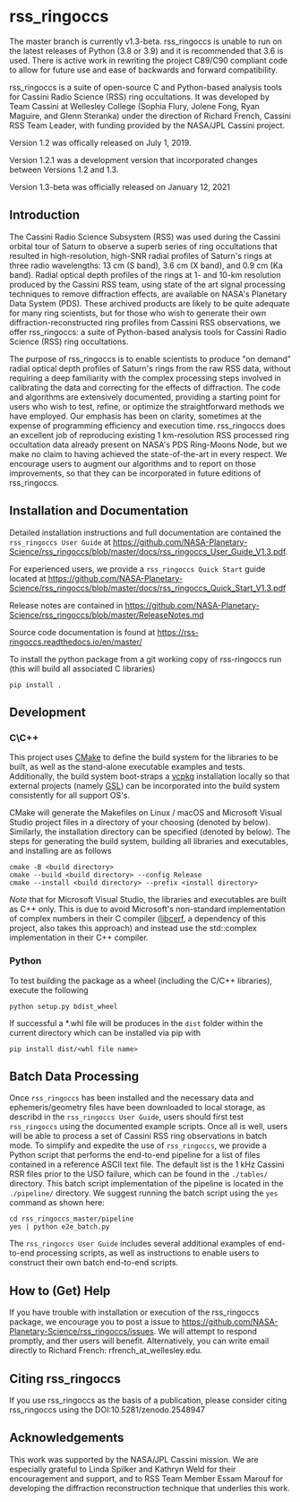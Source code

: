 # rss_ringoccs
The master branch is currently v1.3-beta. rss_ringoccs is unable to run on the
latest releases of Python (3.8 or 3.9) and it is recommended that 3.6 is used.
There is active work in rewriting the project C89/C90 compliant code to allow
for future use and ease of backwards and forward compatibility.

rss_ringoccs is a suite of open-source C and Python-based analysis tools for
Cassini Radio Science (RSS) ring occultations. It was developed by Team Cassini
at Wellesley College (Sophia Flury, Jolene Fong, Ryan Maguire, and Glenn
Steranka) under the direction of Richard French, Cassini RSS Team Leader, with
funding provided by the NASA/JPL Cassini project.

Version 1.2 was offically released on July 1, 2019.

Version 1.2.1 was a development version that incorporated changes between
Versions 1.2 and 1.3.

Version 1.3-beta was officially released on January 12, 2021

## Introduction
The Cassini Radio Science Subsystem (RSS) was used during the Cassini orbital
tour of Saturn to observe a superb series of ring occultations that resulted in
high-resolution, high-SNR radial profiles of Saturn's rings at three radio
wavelengths: 13 cm (S band), 3.6 cm (X band), and 0.9 cm (Ka band). Radial
optical depth profiles of the rings at 1- and 10-km resolution produced by the
Cassini RSS team, using state of the art signal processing techniques to remove
diffraction effects, are available on NASA's Planetary Data System (PDS). These
archived products are likely to be quite adequate for many ring scientists, but
for those who wish to generate their own diffraction-reconstructed ring profiles
from Cassini RSS observations, we offer rss_ringoccs: a suite of Python-based
analysis tools for Cassini Radio Science (RSS) ring occultations.

The purpose of rss_ringoccs is to enable scientists to produce "on demand"
radial optical depth profiles of Saturn's rings from the raw RSS data, without
requiring a deep familiarity with the complex processing steps involved in
calibrating the data and correcting for the effects of diffraction. The code
and algorithms are extensively documented, providing a starting point for users
who wish to test, refine, or optimize the straightforward methods we have
employed. Our emphasis has been on clarity, sometimes at the expense of
programming efficiency and execution time. rss_ringoccs does an excellent job
of reproducing existing 1 km-resolution RSS processed ring occultation data
already present on NASA's PDS Ring-Moons Node, but we make no claim to having
achieved the state-of-the-art in every respect. We encourage users to augment
our algorithms and to report on those improvements, so that they can be
incorporated in future editions of rss_ringoccs.

## Installation and Documentation
Detailed installation instructions and full documentation are contained the
`rss_ringoccs User Guide` at https://github.com/NASA-Planetary-Science/rss_ringoccs/blob/master/docs/rss_ringoccs_User_Guide_V1.3.pdf.

For experienced users, we provide a `rss_ringoccs Quick Start` guide located at
https://github.com/NASA-Planetary-Science/rss_ringoccs/blob/master/docs/rss_ringoccs_Quick_Start_V1.3.pdf

Release notes are contained in
https://github.com/NASA-Planetary-Science/rss_ringoccs/blob/master/ReleaseNotes.md

Source code documentation is found at
https://rss-ringoccs.readthedocs.io/en/master/

To install the python package from a git working copy of rss-ringoccs run (this will build all associated C libraries)
```
pip install .
```

## Development
### C\C++
This project uses [CMake](https://cmake.org/) to define the build system for the libraries to be built, as well as
the stand-alone executable examples and tests. Additionally, the build system boot-straps a [vcpkg](https://vcpkg.io/en/index.html)
installation locally so that external projects (namely [GSL](https://www.gnu.org/software/gsl/)) can be incorporated
into the build system consistently for all support OS's.

CMake will generate the Makefiles on Linux / macOS and Microsoft Visual Studio project files in a directory of your
choosing (denoted by <build directory> below). Similarly, the installation directory can be specified (denoted by <install
directory> below). The steps for generating the build system, building all libraries and executables, and installing are
as follows
```
cmake -B <build directory>
cmake --build <build directory> --config Release
cmake --install <build directory> --prefix <install directory>
```
_Note_ that for Microsoft Visual Studio, the libraries and executables are built as C++ only. This is due to avoid
Microsoft's non-standard implementation of complex numbers in their C compiler ([libcerf](https://jugit.fz-juelich.de/mlz/libcerf),
a dependency of this project, also takes this approach) and instead use the std::complex implementation in their C++
compiler.

### Python

To test building the package as a wheel (including the C/C++ libraries), execute the following
```
python setup.py bdist_wheel
```

If successful a *.whl file will be produces in the `dist` folder within the current directory which can be installed via
pip with
```
pip install dist/<whl file name>
```

## Batch Data Processing
Once `rss_ringoccs` has been installed and the necessary data and
ephemeris/geometry files have been downloaded to local storage, as describd in
the `rss_ringoccs User Guide`, users should first test `rss_ringoccs` using the
documented example scripts. Once all is well, users will be able to process a
set of Cassini RSS ring observations in batch mode. To simplify and expedite the
use of `rss_ringoccs`, we provide a Python script that performs the end-to-end
pipeline for a list of files contained in a reference ASCII text file. The
default list is the 1 kHz Cassini RSR files prior to the USO failure, which can
be found in the  `./tables/` directory. This batch script implementation of the
pipeline is located in the `./pipeline/` directory. We suggest running the batch
script using the `yes` command as shown here:
```
cd rss_ringoccs_master/pipeline
yes | python e2e_batch.py
```
The `rss_ringoccs User Guide` includes several additional examples of end-to-end
processing scripts, as well as instructions to enable users to construct their
own batch end-to-end scripts.

## How to (Get) Help
If you have trouble with installation or execution of the rss_ringoccs package,
we encourage you to post a issue to
https://github.com/NASA-Planetary-Science/rss_ringoccs/issues. We will attempt
to respond promptly, and ther users will benefit. Alternatively, you can write
email directly to Richard French: rfrench_at_wellesley.edu.
## Citing rss_ringoccs
If you use rss_ringoccs as the basis of a publication, please consider
citing rss_ringoccs using the DOI:10.5281/zenodo.2548947

## Acknowledgements
This work was supported by the NASA/JPL Cassini mission. We are especially
grateful  to Linda Spilker and Kathryn Weld for their encouragement and support,
and to  RSS Team Member Essam Marouf for developing the diffraction
reconstruction technique that underlies this work.
